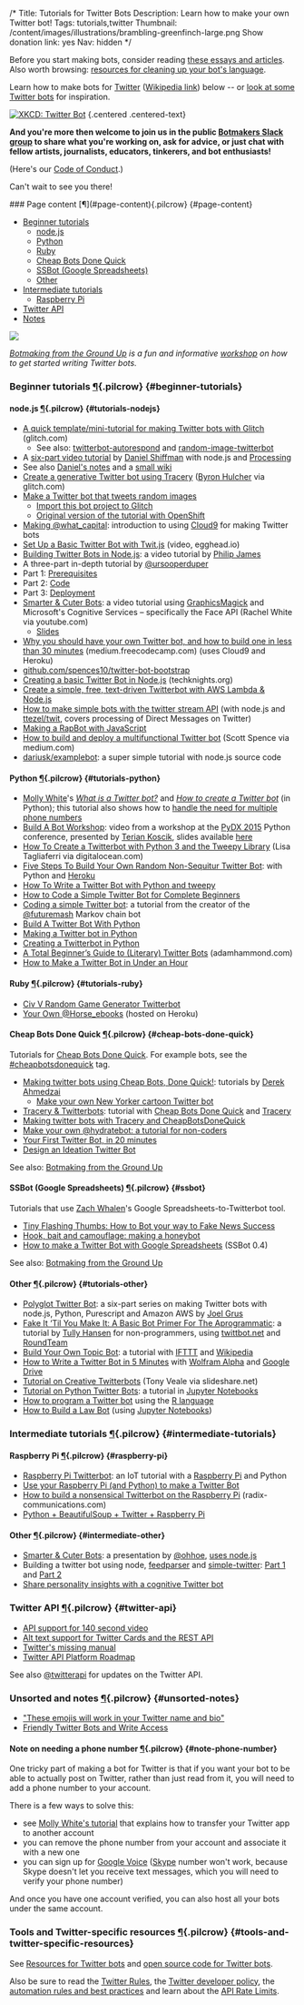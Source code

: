 /*
Title: Tutorials for Twitter Bots
Description: Learn how to make your own Twitter bot!
Tags: tutorials,twitter
Thumbnail: /content/images/illustrations/brambling-greenfinch-large.png
Show donation link: yes
Nav: hidden
*/

<div class="note">
  <p>
    Before you start making bots, consider reading <a href="/articles/bot-ethics">these essays and articles</a>. Also worth browsing: <a href="/resources/libraries-frameworks/#language">resources for cleaning up your bot's language</a>.
  </p>
</div>

Learn how to make bots for [Twitter](https://twitter.com/) ([Wikipedia link](https://en.wikipedia.org/wiki/Twitter)) below -- or [look at some Twitter bots](/tag/twitterbot) for inspiration.

[![XKCD: Twitter Bot](/content/tutorials/images/twitter_bot_xkcd.png "PYTHON FLAG ENABLE THREE LAWS")](https://xkcd.com/1646/) {.centered .centered-text}

**And you're more then welcome to join us in the public [Botmakers Slack group](https://botmakers.org/) to share what you're working on, ask for advice, or just chat with fellow artists, journalists, educators, tinkerers, and bot enthusiasts!**

(Here's our [Code of Conduct](https://botwiki.org/coc/).)

Can't wait to see you there!


<div class="row">
  <div class="col-sm-12 col-md-6 no-pad" markdown=1>
### Page content [¶](#page-content){.pilcrow} {#page-content}

- [Beginner tutorials](#beginner-tutorials)
  - [node.js](#tutorials-nodejs)
  - [Python](#tutorials-python)
  - [Ruby](#tutorials-ruby)
  - [Cheap Bots Done Quick](#cheap-bots-done-quick)
  - [SSBot (Google Spreadsheets)](#ssbot)
  - [Other](#tutorials-other)
- [Intermediate tutorials](#intermediate-tutorials)
  - [Raspberry Pi](#raspberry-pi)
- [Twitter API](#twitter-api)
- [Notes](#unsorted-notes)
  </div>
  <div class="col-sm-12 col-md-6">
    <p>
      <a href="/bot-workshops/botmaking-from-the-ground-up">
        <img class="screenshot" src="/content/bot-workshops/images/bots-are-cool.png">
      </a>
    </p>
    <div markdown=1>
*[Botmaking from the Ground Up](/bot-workshops/botmaking-from-the-ground-up) is a fun and informative [workshop](/bot-workshops/) on how to get started writing Twitter bots.*
    </div>
  </div>
</div>



### Beginner tutorials [¶](#beginner-tutorials){.pilcrow} {#beginner-tutorials}


#### node.js [¶](#tutorials-nodejs){.pilcrow} {#tutorials-nodejs}

<!--
- [How to make a retweet-via-DM Twitter bot using Glitch and node.js](https://botwiki.org/tutorials/how-to-make-a-twitter-bot-dm-retweet-glitch/)
-->
- [A quick template/mini-tutorial for making Twitter bots with Glitch](https://glitch.com/edit/#!/project/twitterbot) (glitch.com)
  - See also: [twitterbot-autorespond](https://glitch.com/edit/#!/twitterbot-autorespond) and [random-image-twitterbot](https://glitch.com/edit/#!/random-image-twitterbot)
- A [six-part video tutorial](https://www.youtube.com/playlist?list=PLRqwX-V7Uu6atTSxoRiVnSuOn6JHnq2yV) by [Daniel Shiffman](https://twitter.com/shiffman) with node.js and [Processing](http://learningprocessing.com/)
 - See also [Daniel's notes](http://shiffman.net/a2z/twitter-bots/) and a [small wiki](https://github.com/shiffman/A2Z-F15/wiki/Twitter-Bots)
- [Create a generative Twitter bot using Tracery](https://glitch.com/~tracery-twitter-bot) ([Byron Hulcher](http://twitter.com/hypirlink) via glitch.com)
- [Make a Twitter bot that tweets random images](/tutorials/random-image-tweet/)
  - [Import this bot project to Glitch](/tutorials/importing-github-glitch/)
  - [Original version of the tutorial with OpenShift](/tutorials/make-an-image-posting-twitter-bot/)
- [Making @what_capital](/tutorials/making-what_capital/): introduction to using [Cloud9](https://c9.io/) for making Twitter bots
- [Set Up a Basic Twitter Bot with Twit.js](https://egghead.io/lessons/node-js-set-up-a-basic-twitter-bot-with-twit-js) (video, egghead.io)
- [Building Twitter Bots in Node.js](https://www.youtube.com/watch?v=xkNOKSNSoVI): a video tutorial by [Philip James](https://twitter.com/phildini)
- A three-part in-depth tutorial by [@ursooperduper](https://twitter.com/ursooperduper)
 - Part 1: [Prerequisites](https://ursooperduper.github.io/2014/10/27/twitter-bot-with-node-js-part-1.html)
 - Part 2: [Code](https://ursooperduper.github.io/2014/10/28/twitter-bot-with-node-js-part-2.html)
 - Part 3: [Deployment](https://ursooperduper.github.io/2014/11/03/twitter-bot-with-node-js-part-3.html)
- [Smarter & Cuter Bots](https://www.youtube.com/watch?v=oLYcx8C6I18): a video tutorial using [GraphicsMagick](http://www.graphicsmagick.org/) and Microsoft's Cognitive Services – specifically the Face API (Rachel White via youtube.com)
  - [Slides](https://docs.google.com/presentation/d/1N_28LFIzHjrNF6mE5yBGUBXkNH6n1mKqMcmDu9veuYk/edit#slide=id.p4)
- [Why you should have your own Twitter bot, and how to build one in less than 30 minutes](https://medium.freecodecamp.com/easily-set-up-your-own-twitter-bot-4aeed5e61f7f) (medium.freecodecamp.com) (uses Cloud9 and Heroku)
 - [github.com/spences10/twitter-bot-bootstrap](https://github.com/spences10/twitter-bot-bootstrap)
- [Creating a basic Twitter Bot in Node.js](http://techknights.org/workshops/nodejs-twitterbot/) (techknights.org)
- [Create a simple, free, text-driven Twitterbot with AWS Lambda & Node.js](https://medium.com/@emckean/create-a-simple-free-text-driven-twitterbot-with-aws-lambda-node-js-b80e26209f5)
- [How to make simple bots with the twitter stream API](http://thealphanerd.io/blog/what-exactly-is-talkpaybot-how-to-make-simple-bots-with-the-twitter-stream-api/) (with node.js and [ttezel/twit](https://github.com/ttezel/twit), covers processing of Direct Messages on Twitter)
- [Making a RapBot with JavaScript](https://bocoup.com/weblog/making-a-rapbot/)
- [How to build and deploy a multifunctional Twitter bot](https://medium.freecodecamp.com/how-to-build-and-deploy-a-multifunctional-twitter-bot-49e941bb3092) (Scott Spence via medium.com)
- [dariusk/examplebot](https://github.com/dariusk/examplebot): a super simple tutorial with node.js source code

#### Python [¶](#tutorials-python){.pilcrow} {#tutorials-python}

- [Molly White](https://twitter.com/molly0x57)'s *[What is a Twitter bot?](http://blog.mollywhite.net/twitter-bots-pt1/)* and *[How to create a Twitter bot](http://blog.mollywhite.net/twitter-bots-pt2/)* (in Python); this tutorial also shows how to [handle the need for multiple phone numbers](http://blog.mollywhite.net/twitter-bots-pt2/#createthetwitterapp)
- [Build A Bot Workshop](https://www.youtube.com/watch?v=77DjocIDqWs): video from a workshop at the [PyDX 2015](/events/#pydx2015) Python conference, presented by [Terian Koscik](https://twitter.com/spine_cone), slides available [here](https://tpinecone.gitbooks.io/build-a-bot-workshop/content/index.html)
- [How To Create a Twitterbot with Python 3 and the Tweepy Library](https://www.digitalocean.com/community/tutorials/how-to-create-a-twitterbot-with-python-3-and-the-tweepy-library) (Lisa Tagliaferri via digitalocean.com)
- [Five Steps To Build Your Own Random Non-Sequitur Twitter Bot](http://readwrite.com/2014/06/20/random-non-sequitur-twitter-bot-instructions?_escaped_fragment_=): with Python and [Heroku](https://www.heroku.com/)
- [How To Write a Twitter Bot with Python and tweepy](http://www.dototot.com/how-to-write-a-twitter-bot-with-python-and-tweepy/)
- [How to Code a Simple Twitter Bot for Complete Beginners](https://medium.com/@sarahnadia/how-to-code-a-simple-twitter-bot-for-complete-beginners-36e37231e67d)
- [Coding a simple Twitter bot](https://medium.com/@agladman/coding-a-simple-twitter-bot-66041d1d2b83): a tutorial from the creator of the [@futuremash](https://twitter.com/futuremash) Markov chain bot
- [Build A Twitter Bot With Python](http://marydickson.com/build-a-twitter-bot-with-python/)
- [Making a Twitter bot in Python](http://emerging.commons.gc.cuny.edu/2013/10/making-twitter-bot-python-tutorial/)
- [Creating a Twitterbot in Python](http://verythorough.tumblr.com/post/101348170234/creating-a-twitterbot-in-python)
- [A Total Beginner’s Guide to (Literary) Twitter Bots](http://www.adamhammond.com/botguide/) (adamhammond.com)
- [How to Make a Twitter Bot in Under an Hour](https://medium.com/science-friday-footnotes/how-to-make-a-twitter-bot-in-under-an-hour-259597558acf)

#### Ruby [¶](#tutorials-ruby){.pilcrow} {#tutorials-ruby}

- [Civ V Random Game Generator Twitterbot](http://www.katelyndinkgrave.com/ruby/2016/01/31/civ-game-generator-twitterbot.html)
- [Your Own @Horse_ebooks](https://medium.com/@nulljosh/your-own-horse-ebooks-84e9b87c5af6) (hosted on Heroku)


#### Cheap Bots Done Quick [¶](#cheap-bots-done-quick){.pilcrow} {#cheap-bots-done-quick}

Tutorials for [Cheap Bots Done Quick](http://cheapbotsdonequick.com/). For example bots, see the [#cheapbotsdonequick](/tag/cheapbotsdonequick) tag.

- [Making twitter bots using Cheap Bots, Done Quick!](https://github.com/derekahmedzai/cheapbotsdonequick): tutorials by [Derek Ahmedzai](https://twitter.com/derekahmedzai)
  - [Make your own New Yorker cartoon Twitter bot](https://github.com/derekahmedzai/cheapbotsdonequick/blob/master/new-yorker.md)
- [Tracery & Twitterbots](http://cmuems.com/2015b/tracery-twitterbots/): tutorial with [Cheap Bots Done Quick](http://cheapbotsdonequick.com/) and [Tracery](http://www.brightspiral.com/)
- [Making twitter bots with Tracery and CheapBotsDoneQuick](https://github.com/codekitchensd/2016-03-24-twitterbots)
- [Make your own @hydratebot: a tutorial for non-coders](http://barrl.net/2767)
- [Your First Twitter Bot, in 20 minutes](https://porganized.com/2015/10/27/your-first-twitter-bot-in-20-minutes/)
- [Design an Ideation Twitter Bot](https://medium.com/@Species.agency/design-an-ideation-twitter-bot-58fe73c3510b)

See also: [Botmaking from the Ground Up](https://botwiki.org/bot-workshops/botmaking-from-the-ground-up/)

#### SSBot (Google Spreadsheets) [¶](#ssbot){.pilcrow} {#ssbot}

Tutorials that use [Zach Whalen](http://www.twitter.com/zachwhalen)'s Google Spreadsheets-to-Twitterbot tool.

- [Tiny Flashing Thumbs: How to Bot your way to Fake News Success](https://medium.com/the-fake-news-reader/tiny-flashing-thumbs-how-to-bot-your-way-to-fake-news-success-f834bf44c4b4)
- [Hook, bait and camouflage: making a honeybot](https://medium.com/@NoraReed/hook-bait-and-camouflage-making-a-honeybot-28a9ccfe0bed)
- [How to make a Twitter Bot with Google Spreadsheets](http://www.zachwhalen.net/posts/how-to-make-a-twitter-bot-with-google-spreadsheets-version-04/) (SSBot 0.4)

See also: [Botmaking from the Ground Up](https://botwiki.org/bot-workshops/botmaking-from-the-ground-up/)

#### Other [¶](#tutorials-other){.pilcrow} {#tutorials-other}
- [Polyglot Twitter Bot](http://joelgrus.com/2015/12/29/polyglot-twitter-bot-part-1-nodejs/): a six-part series on making Twitter bots with node.js, Python, Purescript and Amazon AWS by [Joel Grus](https://twitter.com/joelgrus)
- [Fake It ‘Til You Make It: A Basic Bot Primer For The Aprogrammatic](http://blog.tullyhansen.com/post/62774813528/fake-it-til-you-make-it-a-basic-bot-primer-for): a tutorial by [Tully Hansen](https://twitter.com/tullyhansen) for non-programmers, using [twittbot.net](http://twittbot.net/) and [RoundTeam](https://roundteam.co/)
- [Build Your Own Topic Bot](http://blog.hatnote.com/post/124917412833/build-your-own-topic-bot): a tutorial with [IFTTT](https://ifttt.com/) and [Wikipedia](https://www.wikipedia.org/)
- [How to Write a Twitter Bot in 5 Minutes](http://www.labnol.org/internet/write-twitter-bot/27902/) with [Wolfram Alpha](http://products.wolframalpha.com/api/) and [Google Drive](https://www.google.com/drive/)
- [Tutorial on Creative Twitterbots](https://www.slideshare.net/kimveale/tutorial-on-creative-twitterbots) (Tony Veale via slideshare.net)
- [Tutorial on Python Twitter Bots](https://github.com/DSSatPitt/python-twitter-bots): a tutorial in [Jupyter Notebooks](http://jupyter.org/)
- [How to program a Twitter bot](https://weatherlisa.wordpress.com/2015/11/26/how-to-program-a-twitter-bot/) using the [R language](https://www.r-project.org/)
- [How to Build a Law Bot](https://lawyerist.com/127093/how-build-law-bot/) (using [Jupyter Notebooks](http://jupyter.org/))

### Intermediate tutorials [¶](#intermediate-tutorials){.pilcrow} {#intermediate-tutorials}

#### Raspberry Pi [¶](#raspberry-pi){.pilcrow} {#raspberry-pi}

- [Raspberry Pi Twitterbot](http://www.instructables.com/id/Raspberry-Pi-Twitterbot/): an IoT tutorial with a [Raspberry Pi](https://www.raspberrypi.org/) and Python
- [Use your Raspberry Pi (and Python) to make a Twitter Bot](http://blog.bandwidth.com/actually-using-your-raspberry-pi-part-4-twitter-bot/)
- [How to build a nonsensical Twitterbot on the Raspberry Pi](https://radix-communications.com/how-to-build-a-nonsensical-twitterbot-on-the-raspberry-pi/) (radix-communications.com)
- [Python + BeautifulSoup + Twitter + Raspberry Pi](http://emerging.commons.gc.cuny.edu/2013/06/python-beautifulsoup-twitter-raspberry-pi/)

#### Other [¶](#intermediate-other){.pilcrow} {#intermediate-other}

- [Smarter & Cuter Bots](https://github.com/rachelnicole/magicalncute): a presentation by [@ohhoe](https://twitter.com/ohhoe), [uses node.js](https://github.com/rachelnicole/magicalncute)
- Building a twitter bot using node, [feedparser](https://www.npmjs.com/package/feedparser) and [simple-twitter](https://www.npmjs.com/package/simple-twitter): [Part 1](https://www.hughrundle.net/2015/07/16/building-a-twitter-bot-using-node-feedparser-and-simple-twitter-part-1/) and [Part 2](https://www.hughrundle.net/2015/07/18/building-a-twitter-bot-part-2-its-aliiiive/)
- [Share personality insights with a cognitive Twitter bot](http://www.ibm.com/developerworks/library/cc-twitter-bot-personality-insights-nodered-bluemix-trs/index.html)

### Twitter API [¶](#twitter-api){.pilcrow} {#twitter-api}

- [API support for 140 second video](https://twittercommunity.com/t/api-support-for-140-second-video/69153)
- [Alt text support for Twitter Cards and the REST API](https://blog.twitter.com/2016/alt-text-support-for-twitter-cards-and-the-rest-api)
- [Twitter's missing manual](https://eev.ee/blog/2016/02/20/twitters-missing-manual/)
- [Twitter API Platform Roadmap](https://trello.com/b/myf7rKwV/twitter-api-platform-roadmap)

See also [@twitterapi](https://twitter.com/twitterapi) for updates on the Twitter API.

### Unsorted and notes [¶](#unsorted-notes){.pilcrow} {#unsorted-notes}

- ["These emojis will work in your Twitter name and bio"](https://www.emojibase.com/emojis-on-twitter)
- [Friendly Twitter Bots and Write Access](http://dghubble.com/blog/posts/twitter-app-write-access-and-bots/)

#### Note on needing a phone number [¶](#note-phone-number){.pilcrow} {#note-phone-number}

One tricky part of making a bot for Twitter is that if you want your bot to be able to actually post on Twitter, rather than just read from it, you will need to add a phone number to your account.

There is a few ways to solve this:

- see [Molly White's tutorial](http://blog.mollywhite.net/twitter-bots-pt2/#createthetwitterapp) that explains how to transfer your Twitter app to another account
- you can remove the phone number from your account and associate it with a new one
- you can sign up for [Google Voice](https://www.google.com/voice) ([Skype](http://www.skype.com/) number won't work, because Skype doesn't let you receive text messages, which you will need to verify your phone number)

And once you have one account verified, you can also host all your bots under the same account.


### Tools and Twitter-specific resources [¶](#tools-and-twitter-specific-resources){.pilcrow} {#tools-and-twitter-specific-resources}
See [Resources for Twitter bots](/resources/twitterbots) and [open source code for Twitter bots](/tag/twitter+opensource).

Also be sure to read the [Twitter Rules](https://support.twitter.com/articles/18311-the-twitter-rules#), the [Twitter developer policy](https://dev.twitter.com/overview/terms/policy), the [automation rules and best practices](https://support.twitter.com/articles/76915-automation-rules-and-best-practices) and learn about the [API Rate Limits](https://dev.twitter.com/rest/public/rate-limits).

